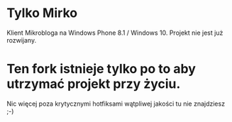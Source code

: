 # Tylko Mirko
Klient Mikrobloga na Windows Phone 8.1 / Windows 10.
Projekt nie jest już rozwijany.


# Ten fork istnieje tylko po to aby utrzymać projekt przy życiu. 
Nic więcej poza krytycznymi hotfiksami wątpliwej jakości tu nie znajdziesz ;-) 
